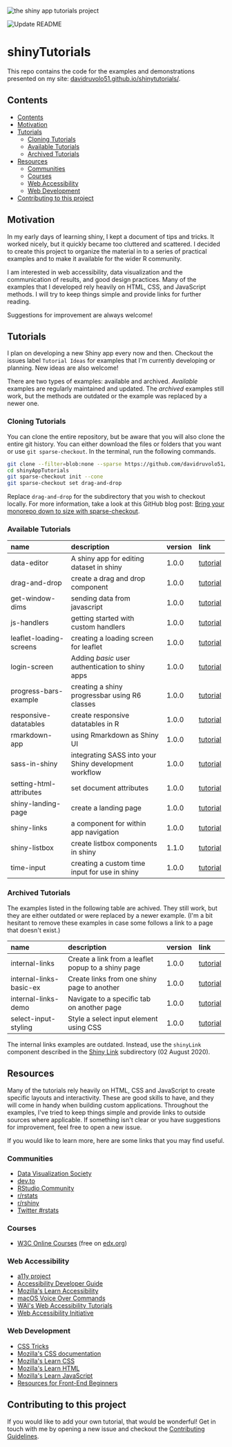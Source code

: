 ![the shiny app tutorials project](shinytutorials.png)

![Update README](https://github.com/davidruvolo51/shinyAppTutorials/workflows/Update%20tables%20in%20README/badge.svg?branch=main)

# shinyTutorials

This repo contains the code for the examples and demonstrations presented on my site: [davidruvolo51.github.io/shinytutorials/](https://davidruvolo51.github.io/shinytutorials/).

## Contents

<!-- TOC depthFrom:2 -->

- [Contents](#contents)
- [Motivation](#motivation)
- [Tutorials](#tutorials)
    - [Cloning Tutorials](#cloning-tutorials)
    - [Available Tutorials](#available-tutorials)
    - [Archived Tutorials](#archived-tutorials)
- [Resources](#resources)
    - [Communities](#communities)
    - [Courses](#courses)
    - [Web Accessibility](#web-accessibility)
    - [Web Development](#web-development)
- [Contributing to this project](#contributing-to-this-project)

<!-- /TOC -->

## Motivation

In my early days of learning shiny, I kept a document of tips and tricks. It worked nicely, but it quickly became too cluttered and scattered. I decided to create this project to organize the material in to a series of practical examples and to make it available for the wider R community.

I am interested in web accessibility, data visualization and the communication of results, and good design practices. Many of the examples that I developed rely heavily on HTML, CSS, and JavaScript methods. I will try to keep things simple and provide links for further reading.

Suggestions for improvement are always welcome!

## Tutorials

I plan on developing a new Shiny app every now and then. Checkout the issues label `Tutorial Ideas` for examples that I'm currently developing or planning. New ideas are also welcome!

There are two types of examples: available and archived. *Available* examples are regularly maintained and updated. The *archived* examples still work, but the methods are outdated or the example was replaced by a newer one.

### Cloning Tutorials

You can clone the entire repository, but be aware that you will also clone the entire git history. You can either download the files or folders that you want or use `git sparse-checkout`. In the terminal, run the following commands.

```bash
git clone --filter=blob:none --sparse https://github.com/davidruvolo51/shinyAppTutorials
cd shinyAppTutorials
git sparse-checkout init --cone
git sparse-checkout set drag-and-drop
```

Replace `drag-and-drop` for the subdirectory that you wish to checkout locally. For more information, take a look at this GitHub blog post: [Bring your monorepo down to size with sparse-checkout](https://github.blog/2020-01-17-bring-your-monorepo-down-to-size-with-sparse-checkout/).

### Available Tutorials

<!-- begin:activeTutorials -->
|name                    |description                                           |version |link                                                                                         |
|:-----------------------|:-----------------------------------------------------|:-------|:--------------------------------------------------------------------------------------------|
|data-editor             |A shiny app for editing dataset in shiny              |1.0.0   |[tutorial](https://davidruvolo51.github.io/shinytutorials/tutorials/data-editor)             |
|drag-and-drop           |create a drag and drop component                      |1.0.0   |[tutorial](https://davidruvolo51.github.io/shinytutorials/tutorials/drag-and-drop)           |
|get-window-dims         |sending data from javascript                          |1.0.0   |[tutorial](https://davidruvolo51.github.io/shinytutorials/tutorials/get-window-dims)         |
|js-handlers             |getting started with custom handlers                  |1.0.0   |[tutorial](https://davidruvolo51.github.io/shinytutorials/tutorials/js-handlers)             |
|leaflet-loading-screens |creating a loading screen for leaflet                 |1.0.0   |[tutorial](https://davidruvolo51.github.io/shinytutorials/tutorials/leaflet-loading-screens) |
|login-screen            |Adding *basic* user authentication to shiny apps      |1.0.0   |[tutorial](https://davidruvolo51.github.io/shinytutorials/tutorials/login-screen)            |
|progress-bars-example   |creating a shiny progressbar using R6 classes         |1.0.0   |[tutorial](https://davidruvolo51.github.io/shinytutorials/tutorials/progress-bars-example)   |
|responsive-datatables   |create responsive datatables in R                     |1.0.0   |[tutorial](https://davidruvolo51.github.io/shinytutorials/tutorials/responsive-datatables)   |
|rmarkdown-app           |using Rmarkdown as Shiny UI                           |1.0.0   |[tutorial](https://davidruvolo51.github.io/shinytutorials/tutorials/rmarkdown-app)           |
|sass-in-shiny           |integrating SASS into your Shiny development workflow |1.0.0   |[tutorial](https://davidruvolo51.github.io/shinytutorials/tutorials/sass-in-shiny)           |
|setting-html-attributes |set document attributes                               |1.0.0   |[tutorial](https://davidruvolo51.github.io/shinytutorials/tutorials/setting-html-attributes) |
|shiny-landing-page      |create a landing page                                 |1.0.0   |[tutorial](https://davidruvolo51.github.io/shinytutorials/tutorials/shiny-landing-page)      |
|shiny-links             |a component for within app navigation                 |1.0.0   |[tutorial](https://davidruvolo51.github.io/shinytutorials/tutorials/shiny-links)             |
|shiny-listbox           |create listbox components in shiny                    |1.1.0   |[tutorial](https://davidruvolo51.github.io/shinytutorials/tutorials/shiny-listbox)           |
|time-input              |creating a custom time input for use in shiny         |1.0.0   |[tutorial](https://davidruvolo51.github.io/shinytutorials/tutorials/time-input)              |
<!-- end:activeTutorials -->

### Archived Tutorials

The examples listed in the following table are achived. They still work, but they are either outdated or were replaced by a newer example. (I'm a bit hesitant to remove these examples in case some follows a link to a page that doesn't exist.)

<!-- begin:archivedTutorials -->
|name                    |description                                        |version |link                                                                                         |
|:-----------------------|:--------------------------------------------------|:-------|:--------------------------------------------------------------------------------------------|
|internal-links          |Create a link from a leaflet popup to a shiny page |1.0.0   |[tutorial](https://davidruvolo51.github.io/shinytutorials/tutorials/internal-links)          |
|internal-links-basic-ex |Create links from one shiny page to another        |1.0.0   |[tutorial](https://davidruvolo51.github.io/shinytutorials/tutorials/internal-links-basic-ex) |
|internal-links-demo     |Navigate to a specific tab on another page         |1.0.0   |[tutorial](https://davidruvolo51.github.io/shinytutorials/tutorials/internal-links-demo)     |
|select-input-styling    |Style a select input element using CSS             |1.0.0   |[tutorial](https://davidruvolo51.github.io/shinytutorials/tutorials/select-input-styling)    |
<!-- end:archivedTutorials -->

The internal links examples are outdated. Instead, use the `shinyLink` component described in the [Shiny Link](https://github.com/davidruvolo51/shinyAppTutorials/tree/prod/shiny-links) subdirectory (02 August 2020).

## Resources

Many of the tutorials rely heavily on HTML, CSS and JavaScript to create specific layouts and interactivity. These are good skills to have, and they will come in handy when building custom applications. Throughout the examples, I've tried to keep things simple and provide links to outside sources where applicable. If something isn't clear or you have suggestions for improvement, feel free to open a new issue.

If you would like to learn more, here are some links that you may find useful.

### Communities

- [Data Visualization Society](https://www.datavisualizationsociety.com)
- [dev.to](https://dev.to)
- [RStudio Community](https://community.rstudio.com)
- [r/rstats](https://www.reddit.com/r/rstats/)
- [r/rshiny](https://www.reddit.com/r/rshiny/)
- [Twitter #rstats](https://twitter.com/hashtag/rstats)

### Courses

- [W3C Online Courses](https://www.edx.org/school/w3cx) (free on [edx.org](https://www.edx.org))

### Web Accessibility

- [a11y project](https://a11yproject.com)
- [Accessibility Developer Guide](https://www.accessibility-developer-guide.com)
- [Mozilla's Learn Accessibility](https://developer.mozilla.org/en-US/docs/Web/Accessibility)
- [macOS Voice Over Commands](https://help.apple.com/voiceover/command-charts/)
- [WAI's Web Accessibility Tutorials](https://www.w3.org/WAI/tutorials/)
- [Web Accessibility Initiative](https://www.w3.org/WAI/)

### Web Development

- [CSS Tricks](https://css-tricks.com)
- [Mozilla's CSS documentation](https://developer.mozilla.org/en-US/docs/Web/CSS)
- [Mozilla's Learn CSS](https://developer.mozilla.org/en-US/docs/Learn/CSS)
- [Mozilla's Learn HTML](https://developer.mozilla.org/en-US/docs/Learn/HTML)
- [Mozilla's Learn JavaScript](https://developer.mozilla.org/en-US/docs/Learn/JavaScript)
- [Resources for Front-End Beginners](https://github.com/thedaviddias/Resources-Front-End-Beginner)

## Contributing to this project

If you would like to add your own tutorial, that would be wonderful! Get in touch with me by opening a new issue and checkout the [Contributing Guidelines](https://github.com/davidruvolo51/shinyAppTutorials/blob/master/CONTRIBUTING.md).
